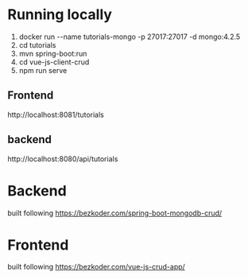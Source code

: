 # Running locally
1. docker run --name tutorials-mongo -p 27017:27017 -d mongo:4.2.5
2. cd tutorials 
3. mvn spring-boot:run
4. cd vue-js-client-crud
5. npm run serve

## Frontend
http://localhost:8081/tutorials
## backend
http://localhost:8080/api/tutorials


# Backend
built following https://bezkoder.com/spring-boot-mongodb-crud/

# Frontend 
built following https://bezkoder.com/vue-js-crud-app/